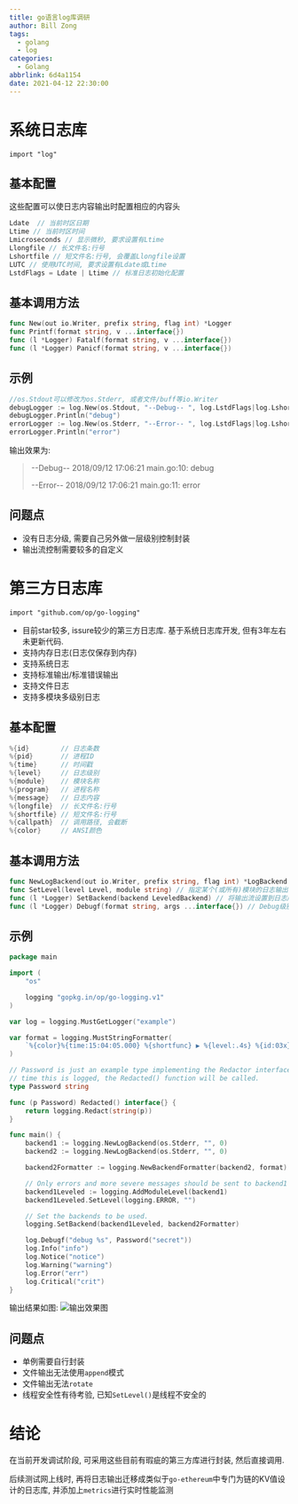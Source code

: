 ```yaml
---
title: go语言log库调研
author: Bill Zong
tags:
  - golang
  - log
categories:
  - Golang
abbrlink: 6d4a1154
date: 2021-04-12 22:30:00
---
```

# 系统日志库

```import "log"```

## 基本配置

这些配置可以使日志内容输出时配置相应的内容头

```go
Ldate  // 当前时区日期
Ltime // 当前时区时间
Lmicroseconds // 显示微秒, 要求设置有Ltime
Llongfile // 长文件名:行号
Lshortfile // 短文件名:行号, 会覆盖Llongfile设置
LUTC // 使用UTC时间, 要求设置有Ldate或Ltime
LstdFlags = Ldate | Ltime // 标准日志初始化配置
```

## 基本调用方法

```go
func New(out io.Writer, prefix string, flag int) *Logger
func Printf(format string, v ...interface{})
func (l *Logger) Fatalf(format string, v ...interface{})
func (l *Logger) Panicf(format string, v ...interface{})
```

## 示例

```go
//os.Stdout可以修改为os.Stderr, 或者文件/buff等io.Writer
debugLogger := log.New(os.Stdout, "--Debug-- ", log.LstdFlags|log.Lshortfile)
debugLogger.Println("debug")
errorLogger := log.New(os.Stderr, "--Error-- ", log.LstdFlags|log.Lshortfile)
errorLogger.Println("error")
```

输出效果为:

>--Debug-- 2018/09/12 17:06:21 main.go:10: debug
>
>--Error-- 2018/09/12 17:06:21 main.go:11: error

## 问题点

- 没有日志分级, 需要自己另外做一层级别控制封装
- 输出流控制需要较多的自定义

# 第三方日志库

```import "github.com/op/go-logging"```

- 目前star较多, issure较少的第三方日志库. 基于系统日志库开发, 但有3年左右未更新代码.
- 支持内存日志(日志仅保存到内存)
- 支持系统日志
- 支持标准输出/标准错误输出
- 支持文件日志
- 支持多模块多级别日志

## 基本配置

```go
%{id}        // 日志条数
%{pid}       // 进程ID
%{time}      // 时间戳
%{level}     // 日志级别
%{module}    // 模块名称
%{program}   // 进程名称
%{message}   // 日志内容
%{longfile}  // 长文件名:行号
%{shortfile} // 短文件名:行号
%{callpath}  // 调用路径, 会截断
%{color}     // ANSI颜色
```

## 基本调用方法

```go
func NewLogBackend(out io.Writer, prefix string, flag int) *LogBackend // 创建日志输出后台/通道(io.Writer)
func SetLevel(level Level, module string) // 指定某个(或所有)模块的日志输出限制等级
func (l *Logger) SetBackend(backend LeveledBackend) // 将输出流设置到日志库中
func (l *Logger) Debugf(format string, args ...interface{}) // Debug级别
```

## 示例

```go
package main

import (
	"os"

	logging "gopkg.in/op/go-logging.v1"
)

var log = logging.MustGetLogger("example")

var format = logging.MustStringFormatter(
	`%{color}%{time:15:04:05.000} %{shortfunc} ▶ %{level:.4s} %{id:03x}%{color:reset} %{message}`,
)

// Password is just an example type implementing the Redactor interface. Any
// time this is logged, the Redacted() function will be called.
type Password string

func (p Password) Redacted() interface{} {
	return logging.Redact(string(p))
}

func main() {
	backend1 := logging.NewLogBackend(os.Stderr, "", 0)
	backend2 := logging.NewLogBackend(os.Stderr, "", 0)

	backend2Formatter := logging.NewBackendFormatter(backend2, format)

	// Only errors and more severe messages should be sent to backend1
	backend1Leveled := logging.AddModuleLevel(backend1)
	backend1Leveled.SetLevel(logging.ERROR, "")

	// Set the backends to be used.
	logging.SetBackend(backend1Leveled, backend2Formatter)

	log.Debugf("debug %s", Password("secret"))
	log.Info("info")
	log.Notice("notice")
	log.Warning("warning")
	log.Error("err")
	log.Critical("crit")
}
```

输出结果如图:
![输出效果图](https://lexiangla.com/assets/d726ec36b69311e88616525400a20cd4 "输出效果图")

## 问题点

- 单例需要自行封装
- 文件输出无法使用```append```模式
- 文件输出无法```rotate```
- 线程安全性有待考验, 已知```SetLevel()```是线程不安全的

# 结论

在当前开发调试阶段, 可采用这些目前有瑕疵的第三方库进行封装, 然后直接调用.

后续测试网上线时, 再将日志输出迁移成类似于```go-ethereum```中专门为链的KV值设计的日志库, 并添加上```metrics```进行实时性能监测